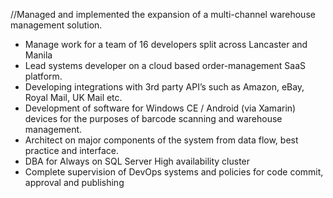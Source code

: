 ﻿//Managed and implemented the expansion of a multi-channel warehouse management solution.

- Manage work for a team of 16 developers split across Lancaster and Manila
- Lead systems developer on a cloud based order-management SaaS platform.
- Developing integrations with 3rd party API’s such as Amazon, eBay, Royal Mail, UK Mail etc.
- Development of software for Windows CE / Android (via Xamarin) devices for the purposes of barcode scanning and warehouse management.
- Architect on major components of the system from data flow, best practice and interface.
- DBA for Always on SQL Server High availability cluster
- Complete supervision of DevOps systems and policies for code commit, approval and publishing
